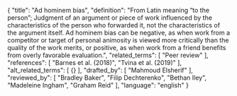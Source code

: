 {
  "title": "Ad hominem bias",
  "definition": "From Latin meaning “to the person”; Judgment of an argument or piece of work influenced by the characteristics of the person who forwarded it, not the characteristics of the argument itself. Ad hominem bias can be negative, as when work from a competitor or target of personal animosity is viewed more critically than the quality of the work merits, or positive, as when work from a friend benefits from overly favorable evaluation.",
  "related_terms": [
    "Peer review"
  ],
  "references": [
    "Barnes et al. (2018)",
    "Tvina et al. (2019)"
  ],
  "alt_related_terms": [
    {}
  ],
  "drafted_by": [
    "Mahmoud Elsherif"
  ],
  "reviewed_by": [
    "Bradley Baker",
    "Filip Dechterenko",
    "Bethan Iley",
    "Madeleine Ingham",
    "Graham Reid"
  ],
  "language": "english"
}
